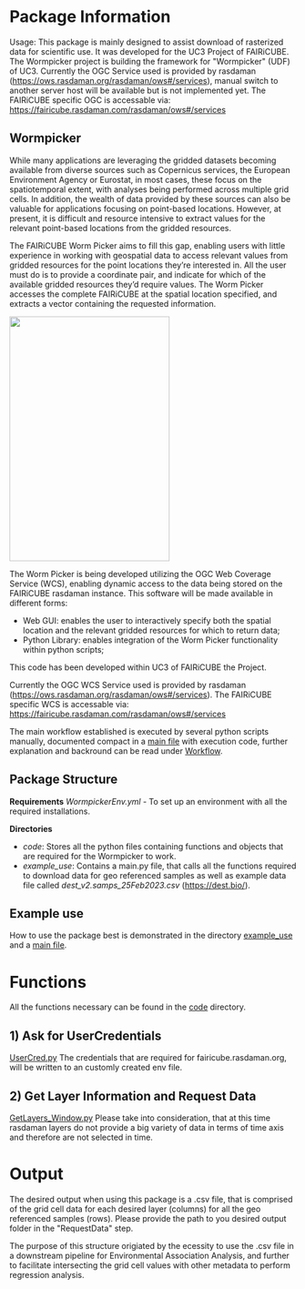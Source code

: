 
# Package Information

Usage: This package is mainly designed to assist download of rasterized data for scientific use. It was developed for the UC3 Project of FAIRiCUBE. The Wormpicker project is building the framework for  "Wormpicker" (UDF) of UC3.
Currently the OGC Service used is provided by rasdaman (https://ows.rasdaman.org/rasdaman/ows#/services), manual switch to another server host will be available but is not implemented yet. The FAIRiCUBE specific OGC is accessable via: https://fairicube.rasdaman.com/rasdaman/ows#/services 

## Wormpicker
While many applications are leveraging the gridded datasets becoming available from diverse sources such as Copernicus services, the European Environment Agency or Eurostat, in most cases, these focus on the spatiotemporal extent, with analyses being performed across multiple grid cells. In addition, the wealth of data provided by these sources can also be valuable for applications focusing on point-based locations. However, at present, it is difficult and resource intensive to extract values for the relevant point-based locations from the gridded resources.

The FAIRiCUBE Worm Picker aims to fill this gap, enabling users with little experience in working with geospatial data to access relevant values from gridded resources for the point locations they’re interested in. All the user must do is to provide a coordinate pair, and indicate for which of the available gridded resources they’d require values. The Worm Picker accesses the complete FAIRiCUBE at the spatial location specified, and extracts a vector containing the requested information.

<img src="https://github.com/FAIRiCUBE/uc3-drosophola-genetics/assets/11915304/a5357f3b-2ebf-4cb4-8f41-83ec4c67644b" width="281" height="430" />

The Worm Picker is being developed utilizing the OGC Web Coverage Service (WCS), enabling dynamic access to the data being stored on the FAIRiCUBE rasdaman instance. This software will be made available in different forms:
- Web GUI: enables the user to interactively specify both the spatial location and the relevant gridded resources for which to return data;
- Python Library: enables integration of the Worm Picker functionality within python scripts;

This code has been developed within UC3 of FAIRiCUBE the Project. 

Currently the OGC WCS Service used is provided by rasdaman (https://ows.rasdaman.org/rasdaman/ows#/services).
The FAIRiCUBE specific WCS is accessable via: https://fairicube.rasdaman.com/rasdaman/ows#/services 

The main workflow established is executed by several python scripts manually, documented compact in a [main file](example_use/main.py) with execution code, further explanation and backround can be read under [Workflow](#workflow). 



## Package Structure

**Requirements**
*WormpickerEnv.yml* - To set up an environment with all the required installations. 

**Directories**
- *code*: Stores all the python files containing functions and objects that are required for the Wormpicker to work. 
- *example_use*: Contains a main.py file, that calls all the functions required to download data for geo referenced samples as well as example data file called *dest_v2.samps_25Feb2023.csv* (https://dest.bio/).


## Example use
How to use the package best is demonstrated in the directory [example_use](example_use/) and a [main file](example_use/main.py).

# Functions

All the functions necessary can be found in the [code](projects/WormPickerOOP/code) directory. 


## 1) Ask for UserCredentials
[UserCred.py](code/UserCred.py)
The credentials that are required for fairicube.rasdaman.org, will be written to an customly created env file.

## 2) Get Layer Information and Request Data
[GetLayers_Window.py](projects/WormPickerOOP/code/GetLayers_Window.py)
Please take into consideration, that at this time rasdaman layers do not provide a big variety of data in terms of time axis and therefore are not selected in time.


# Output
The desired output when using this package is a .csv file, that is comprised of the grid cell data for each desired layer (columns) for all the geo referenced samples (rows).
Please provide the path to you desired output folder in the "RequestData" step. 

The purpose of this structure origiated by the ecessity to use the .csv file in a downstream pipeline for Environmental Association Analysis, and further to facilitate intersecting the grid cell values with other metadata to perform regression analysis. 



